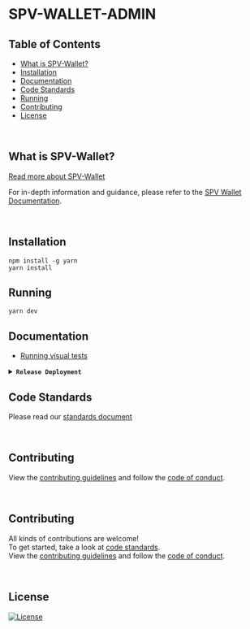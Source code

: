 # SPV-WALLET-ADMIN

## Table of Contents
- [What is SPV-Wallet?](#what-is-spv-wallet)
- [Installation](#installation)
- [Documentation](#documentation)
- [Code Standards](#code-standards)
- [Running](#running)
- [Contributing](#contributing)
- [License](#license)

<br />

## What is SPV-Wallet?
[Read more about SPV-Wallet](https://github.com/bitcoin-sv/spv-wallet/blob/main/README.md)

For in-depth information and guidance, please refer to the [SPV Wallet Documentation](https://docs.bsvblockchain.org/network-topology/applications/spv-wallet).

<br />

## Installation
```shell
npm install -g yarn
yarn install
```

## Running
```shell
yarn dev
```

## Documentation
- [Running visual tests](playwright/README.md)

<details>
<summary><strong><code>Release Deployment</code></strong></summary>
<br/>
To be done 

</details>

## Code Standards
Please read our [standards document](.github/CODE_STANDARDS.md)

<br />

## Contributing
View the [contributing guidelines](.github/CODE_STANDARDS.md#3-contributing) and follow the [code of conduct](.github/CODE_OF_CONDUCT.md).

<br/>

## Contributing
All kinds of contributions are welcome!
<br/>
To get started, take a look at [code standards](.github/CODE_STANDARDS.md).
<br/>
View the [contributing guidelines](.github/CODE_STANDARDS.md#3-contributing) and follow the [code of conduct](.github/CODE_OF_CONDUCT.md).

<br/>

## License
[![License](https://img.shields.io/github/license/bitcoin-sv/spv-wallet-admin.svg?style=flat&v=1)](LICENSE)
